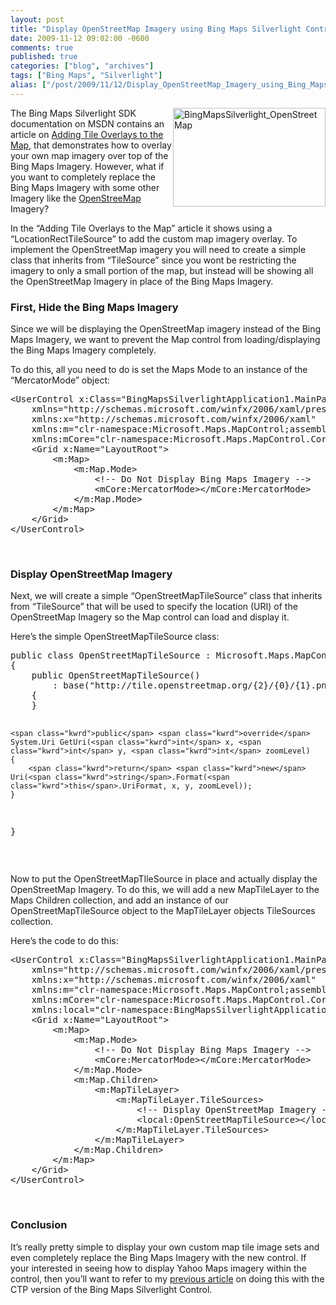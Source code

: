 ```yaml
---
layout: post
title: "Display OpenStreetMap Imagery using Bing Maps Silverlight Control v1"
date: 2009-11-12 09:02:00 -0600
comments: true
published: true
categories: ["blog", "archives"]
tags: ["Bing Maps", "Silverlight"]
alias: ["/post/2009/11/12/Display_OpenStreetMap_Imagery_using_Bing_Maps_Silverlight_Control_Version_1_RTW", "/post/2009/11/12/display_openstreetmap_imagery_using_bing_maps_silverlight_control_version_1_rtw"]
---
```

<!-- more -->
<p><a href="/images/postsBingMapsSilverlight_OpenStreetMap.png"><img style="border-bottom: 0px; border-left: 0px; display: inline; margin-left: 0px; border-top: 0px; margin-right: 0px; border-right: 0px" title="BingMapsSilverlight_OpenStreetMap" src="/images/postsBingMapsSilverlight_OpenStreetMap_thumb.png" border="0" alt="BingMapsSilverlight_OpenStreetMap" width="244" height="158" align="right" /></a> The Bing Maps Silverlight SDK documentation on MSDN contains an article on <a href="http://msdn.microsoft.com/en-us/library/ee681902.aspx" target="_blank">Adding Tile Overlays to the Map</a>, that demonstrates how to overlay your own map imagery over top of the Bing Maps Imagery. However, what if you want to completely replace the Bing Maps Imagery with some other Imagery like the <a href="http://openstreetmap.org" target="_blank">OpenStreeMap</a> Imagery?</p>
<p>In the &ldquo;Adding Tile Overlays to the Map&rdquo; article it shows using a &ldquo;LocationRectTileSource&rdquo; to add the custom map imagery overlay. To implement the OpenStreetMap imagery you will need to create a simple class that inherits from &ldquo;TileSource&rdquo; since you wont be restricting the imagery to only a small portion of the map, but instead will be showing all the OpenStreetMap Imagery in place of the Bing Maps Imagery.</p>
<h3>First, Hide the Bing Maps Imagery</h3>
<p>Since we will be displaying the OpenStreetMap imagery instead of the Bing Maps Imagery, we want to prevent the Map control from loading/displaying the Bing Maps Imagery completely.</p>
<p>To do this, all you need to do is set the Maps Mode to an instance of the &ldquo;MercatorMode&rdquo; object:</p>
<pre class="csharpcode"><span class="kwrd">&lt;</span><span class="html">UserControl</span> <span class="attr">x:Class</span><span class="kwrd">="BingMapsSilverlightApplication1.MainPage"</span>
    <span class="attr">xmlns</span><span class="kwrd">="http://schemas.microsoft.com/winfx/2006/xaml/presentation"</span> 
    <span class="attr">xmlns:x</span><span class="kwrd">="http://schemas.microsoft.com/winfx/2006/xaml"</span>
    <span class="attr">xmlns:m</span><span class="kwrd">="clr-namespace:Microsoft.Maps.MapControl;assembly=Microsoft.Maps.MapControl"</span>
    <span class="attr">xmlns:mCore</span><span class="kwrd">="clr-namespace:Microsoft.Maps.MapControl.Core;assembly=Microsoft.Maps.MapControl"</span><span class="kwrd">&gt;</span>
    <span class="kwrd">&lt;</span><span class="html">Grid</span> <span class="attr">x:Name</span><span class="kwrd">="LayoutRoot"</span><span class="kwrd">&gt;</span>
        <span class="kwrd">&lt;</span><span class="html">m:Map</span><span class="kwrd">&gt;</span>
            <span class="kwrd">&lt;</span><span class="html">m:Map.Mode</span><span class="kwrd">&gt;</span>
                <span class="rem">&lt;!-- Do Not Display Bing Maps Imagery --&gt;</span>
                <span class="kwrd">&lt;</span><span class="html">mCore:MercatorMode</span><span class="kwrd">&gt;&lt;/</span><span class="html">mCore:MercatorMode</span><span class="kwrd">&gt;</span>
            <span class="kwrd">&lt;/</span><span class="html">m:Map.Mode</span><span class="kwrd">&gt;</span>
        <span class="kwrd">&lt;/</span><span class="html">m:Map</span><span class="kwrd">&gt;</span>
    <span class="kwrd">&lt;/</span><span class="html">Grid</span><span class="kwrd">&gt;</span>
<span class="kwrd">&lt;/</span><span class="html">UserControl</span><span class="kwrd">&gt;</span></pre>
<p><!-- .csharpcode, .csharpcode pre { 	font-size: small; 	color: black; 	font-family: consolas, "Courier New", courier, monospace; 	background-color: #ffffff; 	/*white-space: pre;*/ } .csharpcode pre { margin: 0em; } .csharpcode .rem { color: #008000; } .csharpcode .kwrd { color: #0000ff; } .csharpcode .str { color: #006080; } .csharpcode .op { color: #0000c0; } .csharpcode .preproc { color: #cc6633; } .csharpcode .asp { background-color: #ffff00; } .csharpcode .html { color: #800000; } .csharpcode .attr { color: #ff0000; } .csharpcode .alt  { 	background-color: #f4f4f4; 	width: 100%; 	margin: 0em; } .csharpcode .lnum { color: #606060; } --></p>
<p>&nbsp;</p>
<h3>Display OpenStreetMap Imagery</h3>
<p>Next, we will create a simple &ldquo;OpenStreetMapTileSource&rdquo; class that inherits from &ldquo;TileSource&rdquo; that will be used to specify the location (URI) of the OpenStreetMap Imagery so the Map control can load and display it.</p>
<p>Here&rsquo;s the simple OpenStreetMapTileSource class:</p>
<pre class="csharpcode"><span class="kwrd">public</span> <span class="kwrd">class</span> OpenStreetMapTileSource : Microsoft.Maps.MapControl.TileSource
{
    <span class="kwrd">public</span> OpenStreetMapTileSource()
        : <span class="kwrd">base</span>(<span class="str">"http://tile.openstreetmap.org/{2}/{0}/{1}.png"</span>)
    {
    }

    <span class="kwrd">public</span> <span class="kwrd">override</span> System.Uri GetUri(<span class="kwrd">int</span> x, <span class="kwrd">int</span> y, <span class="kwrd">int</span> zoomLevel)
    {
        <span class="kwrd">return</span> <span class="kwrd">new</span> Uri(<span class="kwrd">string</span>.Format(<span class="kwrd">this</span>.UriFormat, x, y, zoomLevel));
    }
}</pre>
<p><!-- .csharpcode, .csharpcode pre { 	font-size: small; 	color: black; 	font-family: consolas, "Courier New", courier, monospace; 	background-color: #ffffff; 	/*white-space: pre;*/ } .csharpcode pre { margin: 0em; } .csharpcode .rem { color: #008000; } .csharpcode .kwrd { color: #0000ff; } .csharpcode .str { color: #006080; } .csharpcode .op { color: #0000c0; } .csharpcode .preproc { color: #cc6633; } .csharpcode .asp { background-color: #ffff00; } .csharpcode .html { color: #800000; } .csharpcode .attr { color: #ff0000; } .csharpcode .alt  { 	background-color: #f4f4f4; 	width: 100%; 	margin: 0em; } .csharpcode .lnum { color: #606060; } --></p>
<p>&nbsp;</p>
<p>Now to put the OpenStreetMapTIleSource in place and actually display the OpenStreetMap Imagery. To do this, we will add a new MapTileLayer to the Maps Children collection, and add an instance of our OpenStreetMapTileSource object to the MapTileLayer objects TileSources collection.</p>
<p>Here&rsquo;s the code to do this:</p>
<pre class="csharpcode"><span class="kwrd">&lt;</span><span class="html">UserControl</span> <span class="attr">x:Class</span><span class="kwrd">="BingMapsSilverlightApplication1.MainPage"</span>
    <span class="attr">xmlns</span><span class="kwrd">="http://schemas.microsoft.com/winfx/2006/xaml/presentation"</span> 
    <span class="attr">xmlns:x</span><span class="kwrd">="http://schemas.microsoft.com/winfx/2006/xaml"</span>
    <span class="attr">xmlns:m</span><span class="kwrd">="clr-namespace:Microsoft.Maps.MapControl;assembly=Microsoft.Maps.MapControl"</span>
    <span class="attr">xmlns:mCore</span><span class="kwrd">="clr-namespace:Microsoft.Maps.MapControl.Core;assembly=Microsoft.Maps.MapControl"</span>
    <span class="attr">xmlns:local</span><span class="kwrd">="clr-namespace:BingMapsSilverlightApplication1"</span><span class="kwrd">&gt;</span>
    <span class="kwrd">&lt;</span><span class="html">Grid</span> <span class="attr">x:Name</span><span class="kwrd">="LayoutRoot"</span><span class="kwrd">&gt;</span>
        <span class="kwrd">&lt;</span><span class="html">m:Map</span><span class="kwrd">&gt;</span>
            <span class="kwrd">&lt;</span><span class="html">m:Map.Mode</span><span class="kwrd">&gt;</span>
                <span class="rem">&lt;!-- Do Not Display Bing Maps Imagery --&gt;</span>
                <span class="kwrd">&lt;</span><span class="html">mCore:MercatorMode</span><span class="kwrd">&gt;&lt;/</span><span class="html">mCore:MercatorMode</span><span class="kwrd">&gt;</span>
            <span class="kwrd">&lt;/</span><span class="html">m:Map.Mode</span><span class="kwrd">&gt;</span>
            <span class="kwrd">&lt;</span><span class="html">m:Map.Children</span><span class="kwrd">&gt;</span>
                <span class="kwrd">&lt;</span><span class="html">m:MapTileLayer</span><span class="kwrd">&gt;</span>
                    <span class="kwrd">&lt;</span><span class="html">m:MapTileLayer.TileSources</span><span class="kwrd">&gt;</span>
                        <span class="rem">&lt;!-- Display OpenStreetMap Imagery --&gt;</span>
                        <span class="kwrd">&lt;</span><span class="html">local:OpenStreetMapTileSource</span><span class="kwrd">&gt;&lt;/</span><span class="html">local:OpenStreetMapTileSource</span><span class="kwrd">&gt;</span>
                    <span class="kwrd">&lt;/</span><span class="html">m:MapTileLayer.TileSources</span><span class="kwrd">&gt;</span>
                <span class="kwrd">&lt;/</span><span class="html">m:MapTileLayer</span><span class="kwrd">&gt;</span>
            <span class="kwrd">&lt;/</span><span class="html">m:Map.Children</span><span class="kwrd">&gt;</span>
        <span class="kwrd">&lt;/</span><span class="html">m:Map</span><span class="kwrd">&gt;</span>
    <span class="kwrd">&lt;/</span><span class="html">Grid</span><span class="kwrd">&gt;</span>
<span class="kwrd">&lt;/</span><span class="html">UserControl</span><span class="kwrd">&gt;</span></pre>
<p>&nbsp;</p>
<h3>Conclusion</h3>
<p>It&rsquo;s really pretty simple to display your own custom map tile image sets and even completely replace the Bing Maps Imagery with the new control. If your interested in seeing how to display Yahoo Maps imagery within the control, then you&rsquo;ll want to refer to my <a href="/post.aspx?id=88a585cd-f90a-40e1-963d-ca1932ce2535" target="_blank">previous article</a> on doing this with the CTP version of the Bing Maps Silverlight Control.</p>
